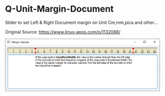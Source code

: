 # Q-Unit-Margin-Document
Slider to set Left &amp; Right Document margin on Unit Cm,mm,pica and other...

Original Source: https://www.linux-apps.com/p/1132088/

![](https://github.com/Qt-Widgets/Q-Unit-Margin-Document/blob/master/1.png)
